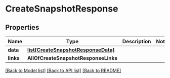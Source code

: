 # CreateSnapshotResponse

## Properties
Name | Type | Description | Notes
------------ | ------------- | ------------- | -------------
**data** | [**list[CreateSnapshotResponseData]**](CreateSnapshotResponseData.md) |  | 
**links** | **AllOfCreateSnapshotResponseLinks** |  | 

[[Back to Model list]](../README.md#documentation-for-models) [[Back to API list]](../README.md#documentation-for-api-endpoints) [[Back to README]](../README.md)

